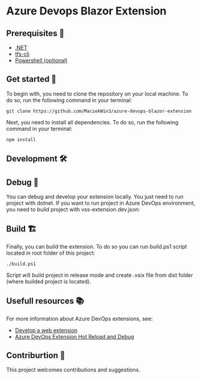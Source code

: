 ﻿# Azure Devops Blazor Extension

## Prerequisites 📝
- [.NET](https://dotnet.microsoft.com/en-us/)
- [tfs-cli](https://github.com/Microsoft/tfs-cli)
- [Powershell (optional)](https://learn.microsoft.com/en-us/powershell/scripting/install/installing-powershell?view=powershell-7.3)

## Get started 🚀
To begin with, you need to clone the repository on your local machine. To do so, run the following command in your terminal:
```
git clone https://github.com/MaciekWin3/azure-devops-blazor-extension
```

Next, you need to install all dependencies. To do so, run the following command in your terminal:
```
npm install
```

## Development 🛠


## Debug 🐞
You can debug and develop your extension locally. You just need to run project with dotnet. If you want to run project in Azure DevOps environment, you need to build project with vss-extension.dev.json:

## Build 🏗
Finally, you can build the extension. To do so you can run build.ps1 script located in root folder of this project:
```
./build.ps1
```

Script will build project in release mode and create .vsix file from dist folder (where builded project is located).

## Usefull resources 📚
For more information about Azure DevOps extensions, see:
- [Develop a web extension](https://learn.microsoft.com/en-us/azure/devops/extend/get-started/node?view=azure-devops)
- [Azure DevOps Extension Hot Reload and Debug](https://github.com/microsoft/azure-devops-extension-hot-reload-and-debug)

## Contriburtion 🤝

This project welcomes contributions and suggestions.

